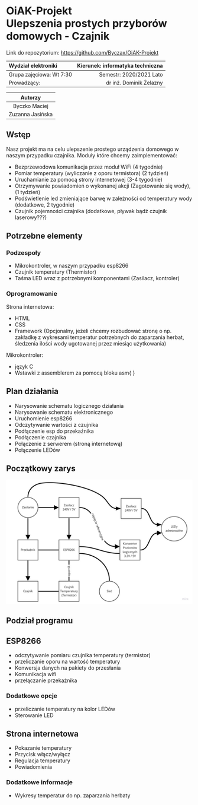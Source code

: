 # OiAK-Projekt </br> Ulepszenia prostych przyborów domowych - Czajnik

Link do repozytorium:
<https://github.com/Byczax/OiAK-Projekt>

|      Wydział elektroniki       |  Kierunek: informatyka techniczna |
|:-------------------------------|------------------------:|
| Grupa zajęciowa: Wt 7:30       | Semestr: 2020/2021 Lato |
| Prowadzący:                    | dr inż. Dominik Żelazny |

| Autorzy         |
|:---------------:|
| Byczko Maciej   |
| Zuzanna Jasińska|

## Wstęp

Nasz projekt ma na celu ulepszenie prostego urządzenia domowego w naszym przypadku czajnika.
Moduły które chcemy zaimplementować:

- Bezprzewodowa komunikacja przez moduł WiFi (4 tygodnie)
- Pomiar temperatury (wyliczanie z oporu termistora) (2 tydzień)
- Uruchamianie za pomocą strony internetowej (3-4 tygodnie)
- Otrzymywanie powiadomień o wykonanej akcji (Zagotowanie się wody), (1 tydzień)
- Podświetlenie led zmieniające barwę w zależności od temperatury wody (dodatkowe, 2 tygodnie)
- Czujnik pojemności czajnika (dodatkowe, pływak bądź czujnik laserowy???)

## Potrzebne elementy

### Podzespoły

- Mikrokontroler, w naszym przypadku esp8266
- Czujnik temperatury (Thermistor)
- Taśma LED wraz z potrzebnymi komponentami (Zasilacz, kontroler)

### Oprogramowanie

Strona internetowa:

- HTML
- CSS
- Framework (Opcjonalny, jeżeli chcemy rozbudować stronę o np. zakładkę z wykresami temperatur potrzebnych do zaparzania herbat, śledzenia ilości wody ugotowanej przez miesiąc użytkowania)

Mikrokontroler:

- język C
- Wstawki z assemblerem za pomocą bloku asm{ }

## Plan działania

- Narysowanie schematu logicznego działania
- Narysowanie schematu elektronicznego
- Uruchomienie esp8266
- Odczytywanie wartości z czujnika
- Podłączenie esp do przekaźnika
- Podłączenie czajnika
- Połączenie z serwerem (stroną internetową)
- Połączenie LEDów

## Początkowy zarys

![schemat początkowy](./img/schemat_prosty.jpg)

## **Podział programu**

## ESP8266

- odczytywanie pomiaru czujnika temperatury (termistor)
- przeliczanie oporu na wartość temperatury
- Konwersja danych na pakiety do przesłania
- Komunikacja wifi
- przełączanie przekaźnika

### Dodatkowe opcje

- przeliczanie temperatury na kolor LEDów
- Sterowanie LED

## Strona internetowa

- Pokazanie temperatury
- Przycisk włącz/wyłącz
- Regulacja temperatury
- Powiadomienia

### Dodatkowe informacje

- Wykresy temperatur do np. zaparzania herbaty
